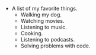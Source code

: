 - A list of my favorite things.
  - Walking my dog.
  - Watching movies.
  - Listening to music.
  - Cooking.
  - Listening to podcasts.
  - Solving problems with code.

